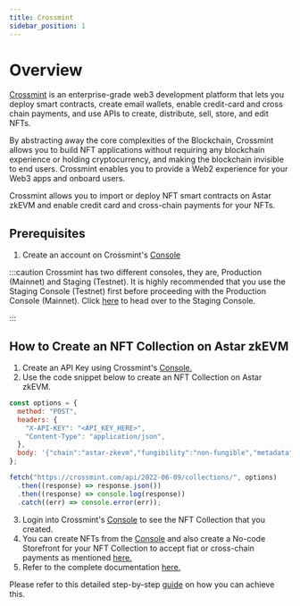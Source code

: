 ```yaml
---
title: Crossmint
sidebar_position: 1
---
```


# Overview

[Crossmint](https://crossmint.com/?utm_source=backlinks\&utm_medium=docs\&utm_campaign=astar) is an enterprise-grade web3 development platform that lets you deploy smart contracts, create email wallets, enable credit-card and cross chain payments, and use APIs to create, distribute, sell, store, and edit NFTs.

By abstracting away the core complexities of the Blockchain, Crossmint allows you to build NFT applications without requiring any blockchain experience or holding cryptocurrency, and making the blockchain invisible to end users. Crossmint enables you to provide a Web2 experience for your Web3 apps and onboard users.

Crossmint allows you to import or deploy NFT smart contracts on Astar zkEVM and enable credit card and cross-chain payments for your NFTs.

## Prerequisites

1. Create an account on Crossmint's [Console](https://crossmint.com/console/overview/?utm_source=backlinks\&utm_medium=docs\&utm_campaign=astar)

:::caution
Crossmint has two different consoles, they are, Production (Mainnet) and Staging (Testnet). It is highly recommended that you use the Staging Console (Testnet) first before proceeding with the Production Console (Mainnet).
Click [here](https://staging.crossmint.com/console/overview/?utm_source=backlinks\&utm_medium=docs\&utm_campaign=astar) to head over to the Staging Console.

:::

## How to Create an NFT Collection on Astar zkEVM

1. Create an API Key using Crossmint's [Console.](https://crossmint.com/console/overview/?utm_source=backlinks\&utm_medium=docs\&utm_campaign=astar)
2. Use the code snippet below to create an NFT Collection on Astar zkEVM.

```javascript
const options = {
  method: "POST",
  headers: {
    "X-API-KEY": "<API_KEY_HERE>",
    "Content-Type": "application/json",
  },
  body: '{"chain":"astar-zkevm","fungibility":"non-fungible","metadata":{"description":"Astar zkEVM NFT Collection","imageUrl":"imageURL.com/image.png","name":"Astar Collection"},"payments":{"price":"pricePerNFT","recipientAddress":"theRecipientWalletAddress"}}',
};

fetch("https://crossmint.com/api/2022-06-09/collections/", options)
  .then((response) => response.json())
  .then((response) => console.log(response))
  .catch((err) => console.error(err));

```

3. Login into Crossmint's [Console](https://crossmint.com/console/overview/?utm_source=backlinks\&utm_medium=docs\&utm_campaign=astar) to see the NFT Collection that you created.
4. You can create NFTs from the [Console](https://crossmint.com/console/overview/?utm_source=backlinks\&utm_medium=docs\&utm_campaign=astar) and also create a No-code Storefront for your NFT Collection to accept fiat or cross-chain payments as mentioned [here.](https://docs.astar.network/docs/build/zkEVM/integrations/nft-checkout/crossmint)
5. Refer to the complete documentation [here.](https://docs.crossmint.com/api-reference/minting/collection/create-collection/?utm_source=backlinks\&utm_medium=docs\&utm_campaign=astar)

Please refer to this detailed step-by-step [guide](https://blog.crossmint.com/how-to-create-and-mint-nfts-on-astar-zkevm/?utm_source=astar\&utm_medium=docs\&utm_campaign=backlinks) on how you can achieve this.
